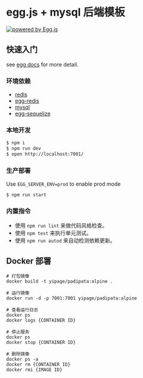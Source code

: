 # egg.js + mysql 后端模板

[![powered by Egg.js][egg-image]][egg]

[egg]: https://eggjs.org
[egg-image]: https://img.shields.io/badge/Powered%20By-Egg.js-ff69b4.svg?style=flat-square

## 快速入门

<!-- add docs here for user -->

see [egg docs][egg] for more detail.

### 环境依赖

- [redis](https://redis.io/)
- [egg-redis](https://www.npmjs.com/package/egg-redis/)
- [mysql](https://www.mysql.com/)
- [egg-sequelize](https://www.npmjs.com/package/egg-sequelize/)

### 本地开发

```bash
$ npm i
$ npm run dev
$ open http://localhost:7001/
```

### 生产部署

Use `EGG_SERVER_ENV=prod` to enable prod mode

`$ npm run start`

### 内置指令

- 使用 `npm run lint` 来做代码风格检查。
- 使用 `npm test` 来执行单元测试。
- 使用 `npm run autod` 来自动检测依赖更新。

## Docker 部署

```docker
# 打包镜像
docker build -t yipage/padipata:alpine .

# 运行镜像
docker run -d -p 7001:7001 yipage/padipata:alpine

# 查看运行日志
docker ps
docker logs {CONTAINER ID}

# 停止服务
docker ps
docker stop {CONTAINER ID}

# 删除镜像
docker ps -a
docker rm {CONTAINER ID}
docker rmi {IMAGE ID}
```


